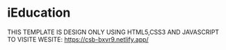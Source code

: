 # iEducation
THIS TEMPLATE IS DESIGN ONLY USING HTML5,CSS3 AND JAVASCRIPT
TO VISITE WESITE: https://csb-bxvr9.netlify.app/
